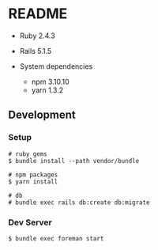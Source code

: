 # README

* Ruby 2.4.3
* Rails 5.1.5

* System dependencies
  - npm 3.10.10
  - yarn 1.3.2
  
## Development

### Setup

```
# ruby gems
$ bundle install --path vendor/bundle

# npm packages
$ yarn install

# db
# bundle exec rails db:create db:migrate
```


### Dev Server

```
$ bundle exec foreman start
```